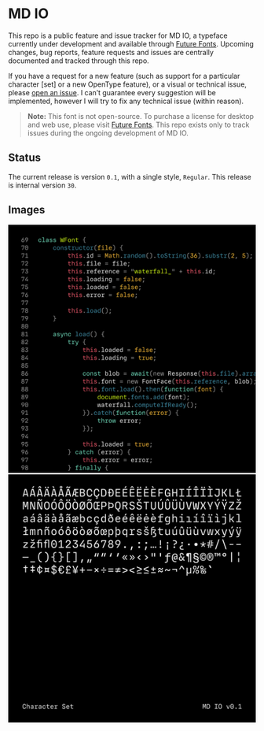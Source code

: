 # MD IO
This repo is a public feature and issue tracker for MD IO, a typeface currently under development and available through [Future Fonts](https://www.futurefonts.xyz/mass-driver/io). Upcoming changes, bug reports, feature requests and issues are centrally documented and tracked through this repo.

If you have a request for a new feature (such as support for a particular character [set] or a new OpenType feature), or a visual or technical issue, please [open an issue](https://github.com/mass-driver/md-io/issues). I can’t guarantee every suggestion will be implemented, however I will try to fix any technical issue (within reason).

> __Note:__
> This font is not open-source. To purchase a license for desktop and web use, please visit [Future Fonts](https://www.futurefonts.xyz/mass-driver/io). This repo exists only to track issues during the ongoing development of MD IO.

## Status
The current release is version `0.1`, with a single style, `Regular`. This release is internal version `30`.

## Images
![Code Example](images/io-code.png)
![Character Set](images/io-glyphset.png)